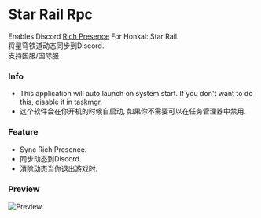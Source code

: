 # Star Rail Rpc  
  
  
Enables Discord [Rich Presence](https://discord.com/rich-presence) For Honkai: Star Rail.  
将星穹铁道动态同步到Discord.  
支持国服/国际服
  
  
### Info
* This application will auto launch on system start. If you don't want to do this, disable it in taskmgr.  
* 这个软件会在你开机的时候自启动, 如果你不需要可以在任务管理器中禁用.  
  
  
  
### Feature
* Sync Rich Presence.
* 同步动态到Discord.
* 清除动态当你退出游戏时.
  
  
### Preview
![Preview.](https://img.kxnrl.com/ugc/482C57A34141676F5AB4161ECF262FFC9817A234!source)